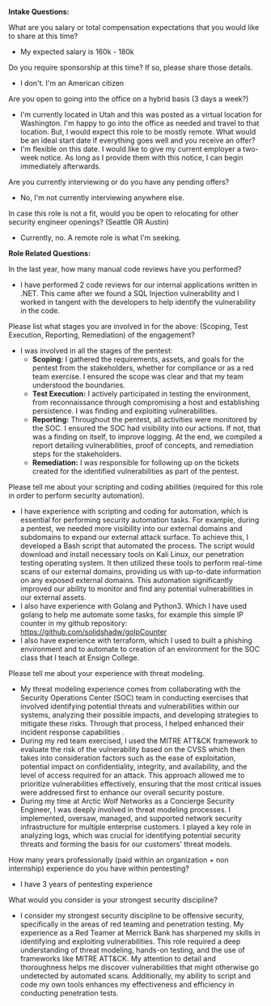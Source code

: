 **Intake Questions:**

What are you salary or total compensation expectations that you would like to share at this time?
- My expected salary is 160k - 180k

Do you require sponsorship at this time? If so, please share those details.
- I don't. I'm an American citizen

Are you open to going into the office on a hybrid basis (3 days a week?)
- I'm currently located in Utah and this was posted as a virtual location for Washington. I'm happy to go into the office as needed and travel to that location. But, I would expect this role to be mostly remote.
What would be an ideal start date if everything goes well and you receive an offer?
- I'm flexible on this date. I would like to give my current employer a two-week notice. As long as I provide them with this notice, I can begin immediately afterwards.

Are you currently interviewing or do you have any pending offers?
- No, I'm not currently interviewing anywhere else.

In case this role is not a fit, would you be open to relocating for other security engineer openings? (Seattle OR Austin)
- Currently, no. A remote role is what I'm seeking.

**Role Related Questions:**

In the last year, how many manual code reviews have you performed?
- I have performed 2 code reviews for our internal applications written in .NET. This came after we found a SQL Injection vulnerability and I worked in tangent with the developers to help identify the vulnerability in the code.

Please list what stages you are involved in for the above: (Scoping, Test Execution, Reporting, Remediation) of the engagement?
- I was involved in all the stages of the pentest: 
	- **Scoping:** I gathered the requirements, assets, and goals for the pentest from the stakeholders, whether for compliance or as a red team exercise. I ensured the scope was clear and that my team understood the boundaries.
	- **Test Execution:** I actively participated in testing the environment, from reconnaissance through compromising a host and establishing persistence. I was finding and exploiting vulnerabilities.
	- **Reporting:** Throughout the pentest, all activities were monitored by the SOC. I ensured the SOC had visibility into our actions. If not, that was a finding on itself, to improve logging. At the end, we compiled a report detailing vulnerabilities, proof of concepts, and remediation steps for the stakeholders.
	- **Remediation:** I was responsible for following up on the tickets created for the identified vulnerabilities as part of the pentest.   

Please tell me about your scripting and coding abilities (required for this role in order to perform security automation).
- I have experience with scripting and coding for automation, which is essential for performing security automation tasks. For example, during a pentest, we needed more visibility into our external domains and subdomains to expand our external attack surface. To achieve this, I developed a Bash script that automated the process. The script would download and install necessary tools on Kali Linux, our penetration testing operating system. It then utilized these tools to perform real-time scans of our external domains, providing us with up-to-date information on any exposed external domains. This automation significantly improved our ability to monitor and find any potential vulnerabilities in our external assets. 
- I also have experience with Golang and Python3. Which I have used golang to help me automate some tasks, for example this simple IP counter in my github repository: https://github.com/solidshadw/goIpCounter
- I also have experience with terraform, which I used to built a phishing environment and to automate to creation of an environment for the SOC class that I teach at Ensign College.

Please tell me about your experience with threat modeling.
- My threat modeling experience comes from collaborating with the Security Operations Center (SOC) team in conducting exercises that involved identifying potential threats and vulnerabilities within our systems, analyzing their possible impacts, and developing strategies to mitigate these risks. Through that process, I helped enhanced their incident response capabilities . 
- During my red team exercised, I used the MITRE ATT&CK framework to evaluate the risk of the vulnerability based on the CVSS which then takes into consideration factors such as the ease of exploitation, potential impact on confidentiality, integrity, and availability, and the level of access required for an attack. This approach allowed me to prioritize vulnerabilities effectively, ensuring that the most critical issues were addressed first to enhance our overall security posture.
- During my time at Arctic Wolf Networks as a Concierge Security Engineer, I was deeply involved in threat modeling processes. I implemented, oversaw, managed, and supported network security infrastructure for multiple enterprise customers. I played a key role in analyzing logs, which was crucial for identifying potential security threats and forming the basis for our customers' threat models.

How many years professionally (paid within an organization + non internship) experience do you have within pentesting?
- I have 3 years of pentesting experience

What would you consider is your strongest security discipline?
- I consider my strongest security discipline to be offensive security, specifically in the areas of red teaming and penetration testing. My experience as a Red Teamer at Merrick Bank has sharpened my skills in identifying and exploiting vulnerabilities. This role required a deep understanding of threat modeling, hands-on testing, and the use of frameworks like MITRE ATT&CK. My attention to detail and thoroughness helps me discover vulnerabilities that might otherwise go undetected by automated scans. Additionally, my ability to script and code my own tools enhances my effectiveness and efficiency in conducting penetration tests.